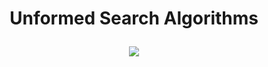 # <p align="center"> Unformed Search Algorithms </p>

<p align="center"><img src="https://user-images.githubusercontent.com/59677362/209992837-e727f81e-5e8f-4570-8eed-6f0804a27c65.png" /></p>
